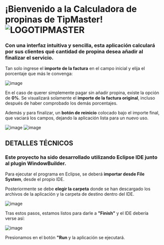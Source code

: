 <p align="center">
  
  # ¡Bienvenido a la Calculadora de propinas de TipMaster! ![LOGOTIPMASTER](https://github.com/Paatx/EntornosDesarrollo/assets/154462285/5126ac74-e10f-4df3-8362-a2aa5991963b)


### Con una interfaz intuitiva y sencilla, esta aplicación calculará por sus clientes qué cantidad de propina desea añadir al finalizar el servicio.


Tan solo ingrese el **importe de la factura** en el campo inicial y elija el porcentaje que más le convenga:




![image](https://github.com/Paatx/EntornosDesarrollo/assets/154462285/8a8d679a-738d-46e4-9790-ec91720be290)

En el caso de querer simplemente pagar sin añadir propina, existe la opción de **0%**. Se visualizará solamente el **importe de la factura original**, incluso después de haber comprobado los demás porcentajes.

Además y para finalizar, un **botón de reinicio** colocado bajo el importe final, que vaciará los campos, dejando la aplicación lista para un nuevo uso.

![image](https://github.com/Paatx/EntornosDesarrollo/assets/154462285/41893f12-cd1d-4981-8a75-c5b6b8b37dc0)            ![image](https://github.com/Paatx/EntornosDesarrollo/assets/154462285/b2bb5fea-e108-4f5e-8b50-06162eb69b72)


## DETALLES TÉCNICOS


### Este proyecto ha sido desarrollado utilizando Eclipse IDE junto al plugin WindowBuilder.

Para ejecutar el programa en Eclipse, se deberá **importar desde File System**, desde el propio IDE.

Posteriormente se debe **elegir la carpeta** donde se han descargado los archivos de la aplicación y la carpeta de destino dentro del IDE.


![image](https://github.com/Paatx/EntornosDesarrollo/assets/154462285/5083a9b2-c498-4f47-9596-efd183bf2674)


Tras estos pasos, estamos listos para darle a **"Finish"** y el IDE debería verse así: 

![image](https://github.com/Paatx/EntornosDesarrollo/assets/154462285/253b52b3-3a1a-42d7-a44c-c8d059399134)

Presionamos en el botón **"Run** y la aplicación se ejecutará.
</p>

